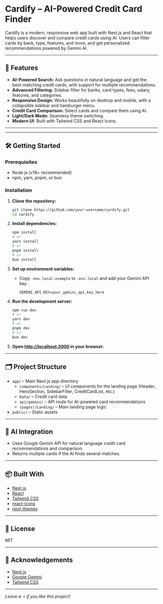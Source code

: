 # Cardify – AI-Powered Credit Card Finder

Cardify is a modern, responsive web app built with Next.js and React that helps users discover and compare credit cards using AI. Users can filter cards by bank, type, features, and more, and get personalized recommendations powered by Gemini AI.

--- 

## 🚀 Features

- **AI-Powered Search:** Ask questions in natural language and get the best-matching credit cards, with support for multiple recommendations.
- **Advanced Filtering:** Sidebar filter for banks, card types, fees, salary, features, and categories.
- **Responsive Design:** Works beautifully on desktop and mobile, with a collapsible sidebar and hamburger menu.
- **Credit Card Comparison:** Select cards and compare them using AI.
- **Light/Dark Mode:** Seamless theme switching.
- **Modern UI:** Built with Tailwind CSS and React Icons.

---


---


## 🛠️ Getting Started

### Prerequisites

- Node.js (v18+ recommended)
- npm, yarn, pnpm, or bun

### Installation

1. **Clone the repository:**
   ```bash
   git clone https://github.com/your-username/cardify.git
   cd cardify
   ```

2. **Install dependencies:**
   ```bash
   npm install
   # or
   yarn install
   # or
   pnpm install
   # or
   bun install
   ```

3. **Set up environment variables:**
   - Copy `.env.local.example` to `.env.local` and add your Gemini API key:
     ```
     GEMINI_API_KEY=your_gemini_api_key_here
     ```

4. **Run the development server:**
   ```bash
   npm run dev
   # or
   yarn dev
   # or
   pnpm dev
   # or
   bun dev
   ```

5. **Open [http://localhost:3000](http://localhost:3000) in your browser.**

---

## 🗂️ Project Structure

- `app/` – Main Next.js app directory
  - `components/Landing/` – UI components for the landing page (Header, HeroSection, SidebarFilter, CreditCardList, etc.)
  - `Data/` – Credit card data
  - `api/gemini/` – API route for AI-powered card recommendations
  - `(pages)/Landing/` – Main landing page logic
- `public/` – Static assets

---

## 🤖 AI Integration

- Uses Google Gemini API for natural language credit card recommendations and comparison.
- Returns multiple cards if the AI finds several matches.

---

## 📦 Built With

- [Next.js](https://nextjs.org/)
- [React](https://react.dev/)
- [Tailwind CSS](https://tailwindcss.com/)
- [react-icons](https://react-icons.github.io/react-icons/)
- [next-themes](https://github.com/pacocoursey/next-themes)

---

## 📄 License

MIT

---

## 🙏 Acknowledgements

- [Next.js](https://nextjs.org/)
- [Google Gemini](https://ai.google.dev/gemini-api/docs)
- [Tailwind CSS](https://tailwindcss.com/)

---

*Leave a ⭐ if you like this project!*
